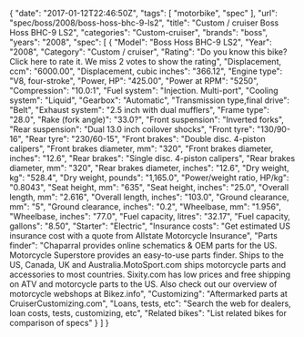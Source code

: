{
    "date": "2017-01-12T22:46:50Z",
    "tags": [
        "motorbike",
        "spec"
    ],
    "url": "spec\/boss\/2008\/boss-hoss-bhc-9-ls2",
    "title": "Custom \/ cruiser Boss Hoss BHC-9 LS2",
    "categories": "Custom-cruiser",
    "brands": "boss",
    "years": "2008",
    "spec": [
        {
            "Model": "Boss Hoss BHC-9 LS2",
            "Year": "2008",
            "Category": "Custom \/ cruiser",
            "Rating": "Do you know this bike?Click here to rate it. We miss 2 votes to show the rating",
            "Displacement, ccm": "6000.00",
            "Displacement, cubic inches": "366.12",
            "Engine type": "V8, four-stroke",
            "Power, HP": "425.00",
            "Power at RPM": "5250",
            "Compression": "10.0:1",
            "Fuel system": "Injection. Multi-port",
            "Cooling system": "Liquid",
            "Gearbox": "Automatic",
            "Transmission type,final drive": "Belt",
            "Exhaust system": "2.5 inch with dual mufflers",
            "Frame type": "28.0",
            "Rake (fork angle)": "33.0?",
            "Front suspension": "Inverted forks",
            "Rear suspension": "Dual 13.0 inch coilover shocks",
            "Front tyre": "130\/90-16",
            "Rear tyre": "230\/60-15",
            "Front brakes": "Double disc. 4-piston calipers",
            "Front brakes diameter, mm": "320",
            "Front brakes diameter, inches": "12.6",
            "Rear brakes": "Single disc. 4-piston calipers",
            "Rear brakes diameter, mm": "320",
            "Rear brakes diameter, inches": "12.6",
            "Dry weight, kg": "528.4",
            "Dry weight, pounds": "1,165.0",
            "Power\/weight ratio, HP\/kg": "0.8043",
            "Seat height, mm": "635",
            "Seat height, inches": "25.0",
            "Overall length, mm": "2.616",
            "Overall length, inches": "103.0",
            "Ground clearance, mm": "5",
            "Ground clearance, inches": "0.2",
            "Wheelbase, mm": "1.956",
            "Wheelbase, inches": "77.0",
            "Fuel capacity, litres": "32.17",
            "Fuel capacity, gallons": "8.50",
            "Starter": "Electric",
            "Insurance costs": "Get estimated US insurance cost with a quote from Allstate Motorcycle Insurance",
            "Parts finder": "Chaparral provides online schematics & OEM parts for the US.   Motorcycle Superstore provides an easy-to-use parts finder. Ships to the US, Canada, UK and Australia.MotoSport.com ships motorcycle parts and accessories to most countries.    Sixity.com has low prices and free shipping on ATV and motorcycle parts to the US. Also check out our overview of motorcycle webshops at Bikez.info",
            "Customizing": "Aftermarked parts at CruiserCustomizing.com",
            "Loans, tests, etc": "Search the web for dealers, loan costs, tests, customizing, etc",
            "Related bikes": "List related bikes for comparison of specs"
        }
    ]
}